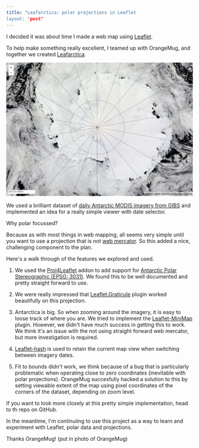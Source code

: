 ```yaml
---
title: "Leafarctica: polar projections in Leaflet
layout: "post"
---
```


I decided it was about time I made a web map using [Leaflet](http://leafletjs.com/). 

To help make something really excellent, I teamed up with OrangeMug, and together we created [Leafarctica](http://lo-ise.github.io/leafarctica). 

![Leafarctica](/assets/posts/leafarctica.png)

We used a brilliant dataset of [daily Antarctic MODIS imagery from GIBS](https://earthdata.nasa.gov/about-eosdis/science-system-description/eosdis-components/global-imagery-browse-services-gibs) and implemented an idea for a really simple viewer with date selector.

Why polar focussed?

Because as with most things in web mapping, all seems very simple until you want to use a projection that is not [web mercator](http://en.wikipedia.org/wiki/Web_Mercator). So this added a nice, challenging component to the plan. 

Here's a walk through of the features we explored and used. 

1. We used the [Proj4Leaflet](https://github.com/kartena/Proj4Leaflet) addon to add support for [Antarctic Polar Stereographic (EPSG: 3031)](http://spatialreference.org/ref/epsg/wgs-84-antarctic-polar-stereographic/). We found this to be well documented and pretty straight forward to use. 

2. We were really impressed that [Leaflet.Graticule](https://github.com/turban/Leaflet.Graticule) plugin worked beautifully on this projection. 

3. Antarctica is big. So when zooming around the imagery, it is easy to loose track of where you are. We tried to implement the [Leaflet-MiniMap](https://github.com/Norkart/Leaflet-MiniMap) plugin. However, we didn't have much success in getting this to work. We think it's an issue with the not using straight forward web mercator, but more investigation is required.  

4. [Leaflet-hash](http://mlevans.github.io/leaflet-hash/) is used to retain the current map view when switching between imagery dates. 

5. Fit to bounds didn't work, we think because of a bug that is particularly problematic when operating close to zero coordinates (inevitable with polar projections). OrangeMug succesfully hacked a solution to this by setting viewable extent of the map using pixel coordinates of the corners of the dataset, depending on zoom level. 

If you want to look more closely at this pretty simple implementation, head to th repo on GitHub. 

In the meantime, I'm continuiing to use this project as a way to learn and experiment with Leaflet, polar data and projections.

Thanks OrangeMug!
(put in photo of OrangeMug)
